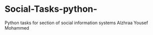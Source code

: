 # Social-Tasks-python-
Python tasks for section of social information systems
Alzhraa Yousef Mohammed 
